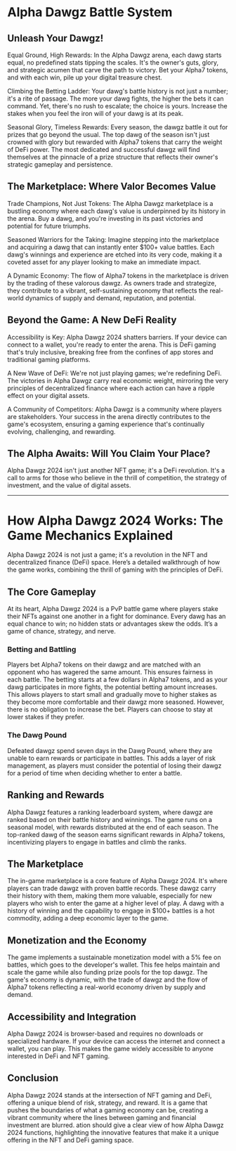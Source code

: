 
# Alpha Dawgz Battle System 

## Unleash Your Dawgz!

Equal Ground, High Rewards: In the Alpha Dawgz arena, each dawg starts equal, no predefined stats tipping the scales. It's the owner's guts, glory, and strategic acumen that carve the path to victory. Bet your Alpha7 tokens, and with each win, pile up your digital treasure chest.

Climbing the Betting Ladder: Your dawg's battle history is not just a number; it's a rite of passage. The more your dawg fights, the higher the bets it can command. Yet, there's no rush to escalate; the choice is yours. Increase the stakes when you feel the iron will of your dawg is at its peak.

Seasonal Glory, Timeless Rewards: Every season, the dawgz battle it out for prizes that go beyond the usual. The top dawg of the season isn't just crowned with glory but rewarded with Alpha7 tokens that carry the weight of DeFi power. The most dedicated and successful dawgz will find themselves at the pinnacle of a prize structure that reflects their owner's strategic gameplay and persistence.

## The Marketplace: Where Valor Becomes Value

Trade Champions, Not Just Tokens: The Alpha Dawgz marketplace is a bustling economy where each dawg's value is underpinned by its history in the arena. Buy a dawg, and you're investing in its past victories and potential for future triumphs.

Seasoned Warriors for the Taking: Imagine stepping into the marketplace and acquiring a dawg that can instantly enter $100+ value battles. Each dawg's winnings and experience are etched into its very code, making it a coveted asset for any player looking to make an immediate impact.

A Dynamic Economy: The flow of Alpha7 tokens in the marketplace is driven by the trading of these valorous dawgz. As owners trade and strategize, they contribute to a vibrant, self-sustaining economy that reflects the real-world dynamics of supply and demand, reputation, and potential.

## Beyond the Game: A New DeFi Reality

Accessibility is Key: Alpha Dawgz 2024 shatters barriers. If your device can connect to a wallet, you're ready to enter the arena. This is DeFi gaming that's truly inclusive, breaking free from the confines of app stores and traditional gaming platforms.

A New Wave of DeFi: We're not just playing games; we're redefining DeFi. The victories in Alpha Dawgz carry real economic weight, mirroring the very principles of decentralized finance where each action can have a ripple effect on your digital assets.

A Community of Competitors: Alpha Dawgz is a community where players are stakeholders. Your success in the arena directly contributes to the game's ecosystem, ensuring a gaming experience that's continually evolving, challenging, and rewarding.

## The Alpha Awaits: Will You Claim Your Place?

Alpha Dawgz 2024 isn't just another NFT game; it's a DeFi revolution. It's a call to arms for those who believe in the thrill of competition, the strategy of investment, and the value of digital assets.

---

# How Alpha Dawgz 2024 Works: The Game Mechanics Explained

Alpha Dawgz 2024 is not just a game; it's a revolution in the NFT and decentralized finance (DeFi) space. Here’s a detailed walkthrough of how the game works, combining the thrill of gaming with the principles of DeFi.

## The Core Gameplay

At its heart, Alpha Dawgz 2024 is a PvP battle game where players stake their NFTs against one another in a fight for dominance. Every dawg has an equal chance to win; no hidden stats or advantages skew the odds. It’s a game of chance, strategy, and nerve.

### Betting and Battling

Players bet Alpha7 tokens on their dawgz and are matched with an opponent who has wagered the same amount. This ensures fairness in each battle. The betting starts at a few dollars in Alpha7 tokens, and as your dawg participates in more fights, the potential betting amount increases. This allows players to start small and gradually move to higher stakes as they become more comfortable and their dawgz more seasoned. However, there is no obligation to increase the bet. Players can choose to stay at lower stakes if they prefer.

### The Dawg Pound

Defeated dawgz spend seven days in the Dawg Pound, where they are unable to earn rewards or participate in battles. This adds a layer of risk management, as players must consider the potential of losing their dawgz for a period of time when deciding whether to enter a battle.

## Ranking and Rewards

Alpha Dawgz features a ranking leaderboard system, where dawgz are ranked based on their battle history and winnings. The game runs on a seasonal model, with rewards distributed at the end of each season. The top-ranked dawg of the season earns significant rewards in Alpha7 tokens, incentivizing players to engage in battles and climb the ranks.

## The Marketplace

The in-game marketplace is a core feature of Alpha Dawgz 2024. It's where players can trade dawgz with proven battle records. These dawgz carry their history with them, making them more valuable, especially for new players who wish to enter the game at a higher level of play. A dawg with a history of winning and the capability to engage in $100+ battles is a hot commodity, adding a deep economic layer to the game.

## Monetization and the Economy

The game implements a sustainable monetization model with a 5% fee on battles, which goes to the developer's wallet. This fee helps maintain and scale the game while also funding prize pools for the top dawgz. The game's economy is dynamic, with the trade of dawgz and the flow of Alpha7 tokens reflecting a real-world economy driven by supply and demand.

## Accessibility and Integration

Alpha Dawgz 2024 is browser-based and requires no downloads or specialized hardware. If your device can access the internet and connect a wallet, you can play. This makes the game widely accessible to anyone interested in DeFi and NFT gaming.

## Conclusion

Alpha Dawgz 2024 stands at the intersection of NFT gaming and DeFi, offering a unique blend of risk, strategy, and reward. It is a game that pushes the boundaries of what a gaming economy can be, creating a vibrant community where the lines between gaming and financial investment are blurred.
ation should give a clear view of how Alpha Dawgz 2024 functions, highlighting the innovative features that make it a unique offering in the NFT and DeFi gaming space.
